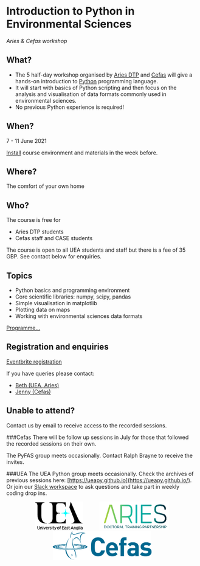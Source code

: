 # Introduction to Python in Environmental Sciences
*Aries & Cefas workshop*


## What?
* The 5 half-day workshop organised by [Aries DTP](https://www.aries-dtp.ac.uk/) and [Cefas](http://www.cefas.co.uk/) will give a hands-on introduction to [Python](http://www.python.org/) programming language.
* It will start with basics of Python scripting and then focus on the analysis and visualisation of data formats commonly used in environmental sciences.
* No previous Python experience is required!

## When?
7 - 11 June 2021

[Install](installation.md) course environment and materials in the week before.

## Where?
The comfort of your own home

## Who?
The course is free for 

* Aries DTP students
* Cefas staff and CASE students

The course is open to all UEA students and staff but there is a fee of 35 GBP. See contact below for enquiries.

## Topics
* Python basics and programming environment
* Core scientific libraries: numpy, scipy, pandas
* Simple visualisation in matplotlib
* Plotting data on maps
* Working with environmental sciences data formats

[Programme...](programme.md)

## Registration and enquiries

[Eventbrite registration](https://www.eventbrite.co.uk/e/introduction-to-python-in-environmental-sciences-2021-tickets-153511140955)

If you have queries please contact:

* [Beth (UEA, Aries)](mailto:e.siddle@uea.ac.uk)
* [Jenny (Cefas)](mailto:jennifer.graham@cefas.co.uk)

## Unable to attend?

Contact us by email to receive access to the recorded sessions. 

###Cefas
There will be follow up sessions in July for those that followed the recorded sessions on their own.

The PyFAS group meets occasionally. Contact Ralph Brayne to receive the invites.

###UEA
The UEA Python group meets occasionally. Check the archives of previous sessions here: [https://ueapy.github.io](https://ueapy.github.io/). Or join our [Slack workspace](https://uea-python.slack.com/) to ask questions and take part in weekly coding drop ins.

<center>
<a href="http://www.uea.ac.uk"><img src="flyer/uealogo.png" title="University of East Anglia" style="height:75px;" hspace="20"></a>
<a href="https://www.aries-dtp.ac.uk/"><img src="flyer/aries_logo.png" title="Aries DTP" style="height:75px;" hspace="20"></a>
<a href="http://www.cefas.co.uk"><img src="flyer/cefas_logo.png" title="Cefas" style="height:75px;" hspace="20"></a>
</center>
